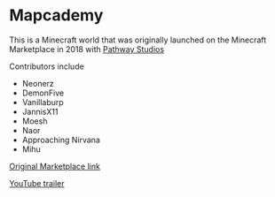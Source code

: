 # Mapcademy
This is a Minecraft world that was originally launched on the Minecraft Marketplace in 2018 with [Pathway Studios](https://www.pathway.studio/)

Contributors include
- Neonerz
- DemonFive
- Vanillaburp
- JannisX11
- Moesh
- Naor
- Approaching Nirvana
- Mihu

[Original Marketplace link](https://www.minecraft.net/en-us/marketplace/pdp?id=805aab8a-c70e-4f0a-81de-0b3e0c4d7e9c)

[YouTube trailer](https://www.youtube.com/watch?v=DcYm2JgeP0U)
